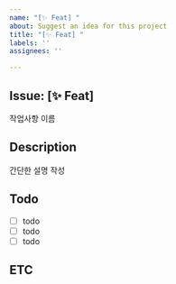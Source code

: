 ```yaml
---
name: "[✨ Feat] "
about: Suggest an idea for this project
title: "[✨ Feat] "
labels: ''
assignees: ''

---
```


## Issue: [✨ Feat]
작업사항 이름

## Description
간단한 설명 작성

## Todo
- [ ] todo 
- [ ] todo
- [ ] todo

## ETC
